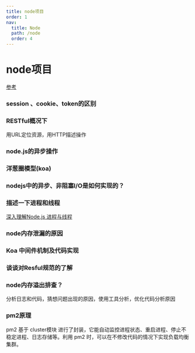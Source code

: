```yaml
---
title: node项目
order: 1
nav:
  title: Node
  path: /node
  order: 4
---
```


# node项目
[参考](https://juejin.cn/post/6844903767926636558)

### session 、cookie、token的区别
### RESTful概况下
用URL定位资源，用HTTP描述操作
### node.js的异步操作
### 洋葱圈模型(koa)
### nodejs中的异步、非阻塞I/O是如何实现的？
### 描述一下进程和线程
[深入理解Node.js 进程与线程](https://segmentfault.com/a/1190000020077274?utm_source=sf-related)
### node内存泄漏的原因
### Koa 中间件机制及代码实现
### 谈谈对Resful规范的了解
### node内存溢出排查？
分析日志和代码，猜想问题出现的原因，使用工具分析，优化代码分析原因
### pm2原理
pm2 基于 cluster模块 进行了封装，它能自动监控进程状态、重启进程、停止不稳定进程、日志存储等。利用 pm2 时，可以在不修改代码的情况下实现负载均衡集群。

